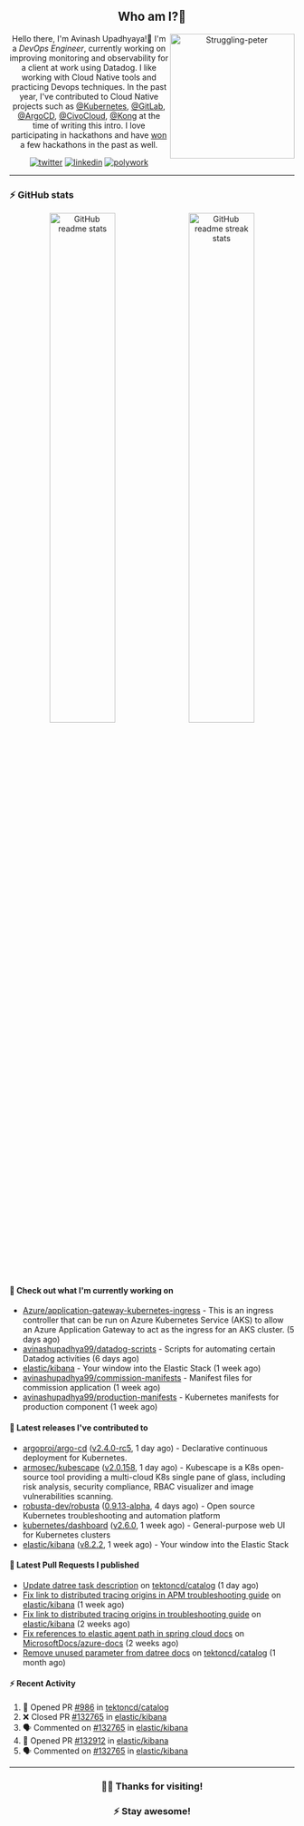 <div align='center'>
  
## Who am I?🤔

<img align="right" width="220" src="https://media.giphy.com/media/YFkpsHWCsNUUo/giphy.gif" alt="Struggling-peter" />

Hello there, I'm Avinash Upadhyaya!👋 I'm a _DevOps Engineer_, currently working on improving monitoring and observability for a client at work using Datadog. I like working with Cloud Native tools and practicing Devops techniques. In the past year, I've contributed to Cloud Native projects such as [@Kubernetes](https://github.com/pulls?q=is%3Apr+author%3Aavinashupadhya99+archived%3Afalse+user%3Akubernetes), [@GitLab](https://gitlab.com/groups/gitlab-org/-/merge_requests?scope=all&state=all&author_username=avinashupadhya99), [@ArgoCD](https://github.com/pulls?q=is%3Apr+author%3Aavinashupadhya99+archived%3Afalse+user%3Aargoproj), [@CivoCloud](https://github.com/pulls?q=is%3Apr+author%3Aavinashupadhya99+archived%3Afalse+user%3Acivo), [@Kong](https://github.com/pulls?q=is%3Apr+author%3Aavinashupadhya99+archived%3Afalse+user%3AKong) at the time of writing this intro. I love participating in hackathons and have [won](https://devpost.com/avinashupadhya99) a few hackathons in the past as well.


[![twitter](https://img.shields.io/badge/-@avinash__ukr-%231DA1F2?style=for-the-badge&logo=twitter&logoColor=ffffff)](https://twitter.com/avinash_ukr)
[![linkedin](https://img.shields.io/badge/-Avinash%20Upadhyaya-%230A67C3?style=for-the-badge&logo=linkedin&logoColor=ffffff)](https://www.linkedin.com/in/avinash-upadhyaya/)
[![polywork](https://img.shields.io/badge/-@avinashupadhya99-%23338BFF?style=for-the-badge&logo=polywork&logoColor=ffffff)](https://www.polywork.com/avinashupadhya99)

---

</div>

### ⚡ GitHub stats

<p align="center">
  <img width="48%" src="https://github-readme-stats.vercel.app/api?username=avinashupadhya99&show_icons=true&theme=tokyonight" alt="GitHub readme stats" />
  <img width="48%" src="https://github-readme-streak-stats.herokuapp.com?user=avinashupadhya99&theme=dark&hide_border=true&date_format=M%20j%5B%2C%20Y%5D" alt="GitHub readme streak stats" />
</p>

#### 👷 Check out what I'm currently working on

- [Azure/application-gateway-kubernetes-ingress](https://github.com/Azure/application-gateway-kubernetes-ingress) - This is an ingress controller that can be run on Azure Kubernetes Service (AKS) to allow an Azure Application Gateway to act as the ingress for an AKS cluster. (5 days ago)
- [avinashupadhya99/datadog-scripts](https://github.com/avinashupadhya99/datadog-scripts) - Scripts for automating certain Datadog activities (6 days ago)
- [elastic/kibana](https://github.com/elastic/kibana) - Your window into the Elastic Stack (1 week ago)
- [avinashupadhya99/commission-manifests](https://github.com/avinashupadhya99/commission-manifests) - Manifest files for commission application (1 week ago)
- [avinashupadhya99/production-manifests](https://github.com/avinashupadhya99/production-manifests) - Kubernetes manifests for production  component (1 week ago)

#### 🔭 Latest releases I've contributed to

- [argoproj/argo-cd](https://github.com/argoproj/argo-cd) ([v2.4.0-rc5](https://github.com/argoproj/argo-cd/releases/tag/v2.4.0-rc5), 1 day ago) - Declarative continuous deployment for Kubernetes.
- [armosec/kubescape](https://github.com/armosec/kubescape) ([v2.0.158](https://github.com/armosec/kubescape/releases/tag/v2.0.158), 1 day ago) - Kubescape is a K8s open-source tool providing a multi-cloud K8s single pane of glass, including risk analysis, security compliance, RBAC visualizer and image vulnerabilities scanning. 
- [robusta-dev/robusta](https://github.com/robusta-dev/robusta) ([0.9.13-alpha](https://github.com/robusta-dev/robusta/releases/tag/0.9.13-alpha), 4 days ago) - Open source Kubernetes troubleshooting and automation platform
- [kubernetes/dashboard](https://github.com/kubernetes/dashboard) ([v2.6.0](https://github.com/kubernetes/dashboard/releases/tag/v2.6.0), 1 week ago) - General-purpose web UI for Kubernetes clusters
- [elastic/kibana](https://github.com/elastic/kibana) ([v8.2.2](https://github.com/elastic/kibana/releases/tag/v8.2.2), 1 week ago) - Your window into the Elastic Stack

#### 🔨 Latest Pull Requests I published

- [Update datree task description](https://github.com/tektoncd/catalog/pull/986) on [tektoncd/catalog](https://github.com/tektoncd/catalog) (1 day ago)
- [Fix link to distributed tracing origins in APM troubleshooting guide](https://github.com/elastic/kibana/pull/132912) on [elastic/kibana](https://github.com/elastic/kibana) (1 week ago)
- [Fix link to distributed tracing origins in troubleshooting guide](https://github.com/elastic/kibana/pull/132765) on [elastic/kibana](https://github.com/elastic/kibana) (2 weeks ago)
- [Fix references to elastic agent path in spring cloud docs](https://github.com/MicrosoftDocs/azure-docs/pull/93254) on [MicrosoftDocs/azure-docs](https://github.com/MicrosoftDocs/azure-docs) (2 weeks ago)
- [Remove unused parameter from datree docs](https://github.com/tektoncd/catalog/pull/972) on [tektoncd/catalog](https://github.com/tektoncd/catalog) (1 month ago)

#### ⚡ Recent Activity

<!--START_SECTION:activity-->
1. 💪 Opened PR [#986](https://github.com/tektoncd/catalog/pull/986) in [tektoncd/catalog](https://github.com/tektoncd/catalog)
2. ❌ Closed PR [#132765](https://github.com/elastic/kibana/pull/132765) in [elastic/kibana](https://github.com/elastic/kibana)
3. 🗣 Commented on [#132765](https://github.com/elastic/kibana/issues/132765) in [elastic/kibana](https://github.com/elastic/kibana)
4. 💪 Opened PR [#132912](https://github.com/elastic/kibana/pull/132912) in [elastic/kibana](https://github.com/elastic/kibana)
5. 🗣 Commented on [#132765](https://github.com/elastic/kibana/issues/132765) in [elastic/kibana](https://github.com/elastic/kibana)
<!--END_SECTION:activity-->



---

<div align='center'>
  
### 🙇‍♂️ Thanks for visiting!
### ⚡ Stay awesome!
  
</div>



